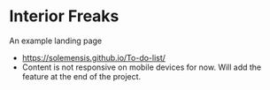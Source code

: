 # Interior Freaks

An example landing page

- https://solemensis.github.io/To-do-list/
- Content is not responsive on mobile devices for now. Will add the feature at the end of the project.
